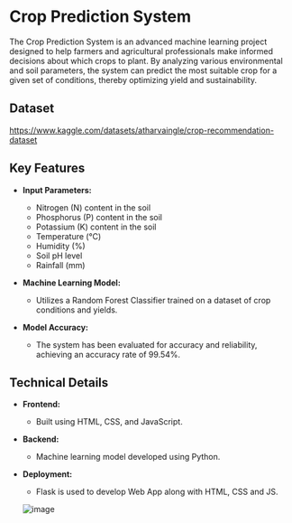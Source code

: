 # Crop Prediction System

The Crop Prediction System is an advanced machine learning project designed to help farmers and agricultural professionals make informed decisions about which crops to plant. By analyzing various environmental and soil parameters, the system can predict the most suitable crop for a given set of conditions, thereby optimizing yield and sustainability.

## Dataset 
https://www.kaggle.com/datasets/atharvaingle/crop-recommendation-dataset

## Key Features

- **Input Parameters:**
  - Nitrogen (N) content in the soil
  - Phosphorus (P) content in the soil
  - Potassium (K) content in the soil
  - Temperature (°C)
  - Humidity (%)
  - Soil pH level
  - Rainfall (mm)

- **Machine Learning Model:**
  - Utilizes a Random Forest Classifier trained on a dataset of crop conditions and yields.

- **Model Accuracy:**
  - The system has been evaluated for accuracy and reliability, achieving an accuracy rate of 99.54%.

## Technical Details

- **Frontend:**
  - Built using HTML, CSS, and JavaScript.

- **Backend:**
  - Machine learning model developed using Python.
 
- **Deployment:**
   - Flask is used to develop Web App along with HTML, CSS and JS.
 
  ![image](https://github.com/user-attachments/assets/c2376203-c330-42db-ae5f-3cea9a877492)

